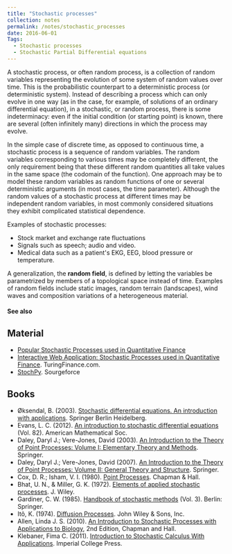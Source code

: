 ```yaml
---
title: "Stochastic processes"
collection: notes
permalink: /notes/stochastic_processes
date: 2016-06-01
Tags:
  - Stochastic processes
  - Stochastic Partial Differential equations
---
```


A stochastic process, or often random process, is a collection of random variables representing the evolution of some system of random values over time. This is the probabilistic counterpart to a deterministic process (or deterministic system). Instead of describing a process which can only evolve in one way (as in the case, for example, of solutions of an ordinary differential equation), in a stochastic, or random process, there is some indeterminacy: even if the initial condition (or starting point) is known, there are several (often infinitely many) directions in which the process may evolve.

In the simple case of discrete time, as opposed to continuous time, a stochastic process is a sequence of random variables. The random variables corresponding to various times may be completely different, the only requirement being that these different random quantities all take values in the same space (the codomain of the function). One approach may be to model these random variables as random functions of one or several deterministic arguments (in most cases, the time parameter). Although the random values of a stochastic process at different times may be independent random variables, in most commonly considered situations they exhibit complicated statistical dependence.

Examples of stochastic processes:
* Stock market and exchange rate fluctuations
* Signals such as speech; audio and video.
* Medical data such as a patient's EKG, EEG, blood pressure or temperature.

A generalization, the **random field**, is defined by letting the variables be parametrized by members of a topological space instead of time. Examples of random fields include static images, random terrain (landscapes), wind waves and composition variations of a heterogeneous material.


#### See also



## Material
* [Popular Stochastic Processes used in Quantitative Finance](http://www.sitmo.com/article/popular-stochastic-processes-in-finance/)
* [Interactive Web Application: Stochastic Processes used in Quantitative Finance](http://turingfinance.com/interactive-stochastic-processes/). TuringFinance.com.
* [StochPy](http://stochpy.sourceforge.net/). Sourgeforce




## Books
* Øksendal, B. (2003). [Stochastic differential equations. An introduction with applications](https://www.goodreads.com/book/show/584626.Stochastic_Differential_Equations). Springer Berlin Heidelberg.
* Evans, L. C. (2012). [An introduction to stochastic differential equations](https://www.goodreads.com/book/show/18705882-an-introduction-to-stochastic-differential-equations) (Vol. 82). American Mathematical Soc.
* Daley, Daryl J.; Vere-Jones, David (2003). [An Introduction to the Theory of Point Processes: Volume I: Elementary Theory and Methods](https://www.goodreads.com/book/show/21994929-an-introduction-to-the-theory-of-point-processes-volume-i). Springer.
* Daley, Daryl J.; Vere-Jones, David (2007). [An Introduction to the Theory of Point Processes: Volume II: General Theory and Structure](https://www.goodreads.com/book/show/2378168.An_Introduction_to_the_Theory_of_Point_Processes_Volume_II). Springer.
* Cox, D. R.; Isham, V. I. (1980). [Point Processes](https://www.goodreads.com/book/show/2318348.Point_Processes). Chapman & Hall.
* Bhat, U. N., & Miller, G. K. (1972). [Elements of applied stochastic processes](https://www.goodreads.com/book/show/1229519.Applied_Stochastic_Processes_3e). J. Wiley.
* Gardiner, C. W. (1985). [Handbook of stochastic methods](https://www.goodreads.com/book/show/952792.Handbook_Of_Stochastic_Methods_For_Physics_Chemistry_And_The_Natural_Sciences) (Vol. 3). Berlin: Springer.
* Itô, K. (1974). [Diffusion Processes](). John Wiley & Sons, Inc.
* Allen, Linda J. S. (2010). [An Introduction to Stochastic Processes with Applications to Biology](https://www.goodreads.com/book/show/19862532-an-introduction-to-stochastic-processes-with-applications-to-biology-se), 2nd Edition, Chapman and Hall.
* Klebaner, Fima C. (2011). [Introduction to Stochastic Calculus With Applications](https://www.goodreads.com/book/show/20808450-introduction-to-stochastic-calculus-with-applications). Imperial College Press.


